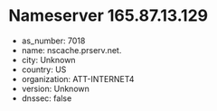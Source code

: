 # Nameserver 165.87.13.129

* as_number: 7018
* name: nscache.prserv.net.
* city: Unknown
* country: US
* organization: ATT-INTERNET4
* version: Unknown
* dnssec: false

